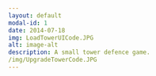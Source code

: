 ```yaml
---
layout: default
modal-id: 1
date: 2014-07-18
img: LoadTowerUICode.JPG
alt: image-alt
description: A small tower defence game.
/img/UpgradeTowerCode.JPG
---
```


